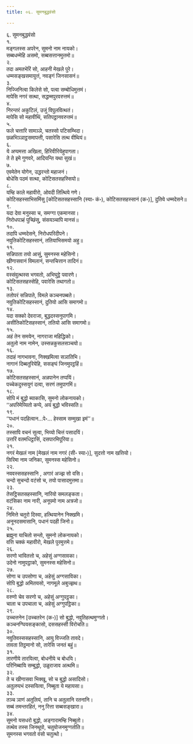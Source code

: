 ```yaml
---
title: ०६. सुमनबुद्धवंसो

---
```

६. सुमनबुद्धवंसो  
१.  
मङ्गलस्स अपरेन, सुमनो नाम नायको।  
सब्बधम्मेहि असमो, सब्बसत्तानमुत्तमो॥  
२.  
तदा अमतभेरिं सो, आहनी मेखले पुरे।  
धम्मसङ्खसमायुत्तं, नवङ्गं जिनसासनं॥  
३.  
निज्जिनित्वा किलेसे सो, पत्वा सम्बोधिमुत्तमं।  
मापेसि नगरं सत्था, सद्धम्मपुरवरुत्तमं॥  
४.  
निरन्तरं अकुटिलं, उजुं विपुलवित्थतं।  
मापेसि सो महावीथिं, सतिपट्ठानवरुत्तमं॥  
५.  
फले चत्तारि सामञ्ञे, चतस्सो पटिसम्भिदा।  
छळभिञ्ञाट्ठसमापत्ती, पसारेसि तत्थ वीथियं॥  
६.  
ये अप्पमत्ता अखिला, हिरिवीरियेहुपागता।  
ते ते इमे गुणवरे, आदियन्ति यथा सुखं॥  
७.  
एवमेतेन योगेन, उद्धरन्तो महाजनं।  
बोधेसि पठमं सत्था, कोटिसतसहस्सियो॥  
८.  
यम्हि काले महावीरो, ओवदी तित्थिये गणे।  
कोटिसहस्साभिसमिंसु [कोटिसतसहस्सानि (स्या॰ कं॰), कोटिसतसहस्सानं (क॰)], दुतिये धम्मदेसने॥  
९.  
यदा देवा मनुस्सा च, समग्गा एकमानसा।  
निरोधपञ्हं पुच्छिंसु, संसयञ्चापि मानसं॥  
१०.  
तदापि धम्मदेसने, निरोधपरिदीपने।  
नवुतिकोटिसहस्सानं, ततियाभिसमयो अहु॥  
११.  
सन्निपाता तयो आसुं, सुमनस्स महेसिनो।  
खीणासवानं विमलानं, सन्तचित्तान तादिनं॥  
१२.  
वस्संवुत्थस्स भगवतो, अभिघुट्ठे पवारणे।  
कोटिसतसहस्सेहि, पवारेसि तथागतो॥  
१३.  
ततोपरं सन्निपाते, विमले कञ्चनपब्बते।  
नवुतिकोटिसहस्सानं, दुतियो आसि समागमो॥  
१४.  
यदा सक्को देवराजा, बुद्धदस्सनुपागमि।  
असीतिकोटिसहस्सानं, ततियो आसि समागमो॥  
१५.  
अहं तेन समयेन, नागराजा महिद्धिको।  
अतुलो नाम नामेन, उस्सन्नकुसलसञ्चयो॥  
१६.  
तदाहं नागभावना, निक्खमित्वा सञातिभि।  
नागानं दिब्बतुरियेहि, ससङ्घं जिनमुपट्ठहिं॥  
१७.  
कोटिसतसहस्सानं, अन्नपानेन तप्पयिं।  
पच्चेकदुस्सयुगं दत्वा, सरणं तमुपागमिं॥  
१८.  
सोपि मं बुद्धो ब्याकासि, सुमनो लोकनायको।  
‘‘अपरिमेय्यितो कप्पे, अयं बुद्धो भविस्सति॥  
१९.  
‘‘पधानं पदहित्वान…पे॰… हेस्साम सम्मुखा इमं’’॥  
२०.  
तस्सापि वचनं सुत्वा, भिय्यो चित्तं पसादयिं।  
उत्तरिं वतमधिट्ठासिं, दसपारमिपूरिया॥  
२१.  
नगरं मेखलं नाम [मेखलं नाम नगरं (सी॰ स्या॰)], सुदत्तो नाम खत्तियो।  
सिरिमा नाम जनिका, सुमनस्स महेसिनो॥  
२२.  
नववस्ससहस्सानि , अगारं अज्झ सो वसि।  
चन्दो सुचन्दो वटंसो च, तयो पासादमुत्तमा॥  
२३.  
तेसट्ठिसतसहस्सानि, नारियो समलङ्कता।  
वटंसिका नाम नारी, अनूपमो नाम अत्रजो॥  
२४.  
निमित्ते चतुरो दिस्वा, हत्थियानेन निक्खमि।  
अनूनदसमासानि, पधानं पदही जिनो॥  
२५.  
ब्रह्मुना याचितो सन्तो, सुमनो लोकनायको।  
वत्ति चक्कं महावीरो, मेखले पुरमुत्तमे॥  
२६.  
सरणो भावितत्तो च, अहेसुं अग्गसावका।  
उदेनो नामुपट्ठाको, सुमनस्स महेसिनो॥  
२७.  
सोणा च उपसोणा च, अहेसुं अग्गसाविका।  
सोपि बुद्धो अमितयसो, नागमूले अबुज्झथ॥  
२८.  
वरुणो चेव सरणो च, अहेसुं अग्गुपट्ठका।  
चाला च उपचाला च, अहेसुं अग्गुपट्ठिका॥  
२९.  
उच्चत्तनेन [उच्चतरेन (क॰)] सो बुद्धो, नवुतिहत्थमुग्गतो।  
कञ्चनग्घियसङ्कासो, दससहस्सी विरोचति॥  
३०.  
नवुतिवस्ससहस्सानि, आयु विज्जति तावदे।  
तावता तिट्ठमानो सो, तारेसि जनतं बहुं॥  
३१.  
तारणीये तारयित्वा, बोधनीये च बोधयि।  
परिनिब्बायि सम्बुद्धो, उळुराजाव अत्थमि॥  
३२.  
ते च खीणासवा भिक्खू, सो च बुद्धो असादिसो।  
अतुलप्पभं दस्सयित्वा, निब्बुता ये महायसा॥  
३३.  
तञ्च ञाणं अतुलियं, तानि च अतुलानि रतनानि।  
सब्बं तमन्तरहितं, ननु रित्ता सब्बसङ्खारा॥  
३४.  
सुमनो यसधरो बुद्धो, अङ्गारामम्हि निब्बुतो।  
तत्थेव तस्स जिनथूपो, चतुयोजनमुग्गतोति॥  
सुमनस्स भगवतो वंसो चतुत्थो।  